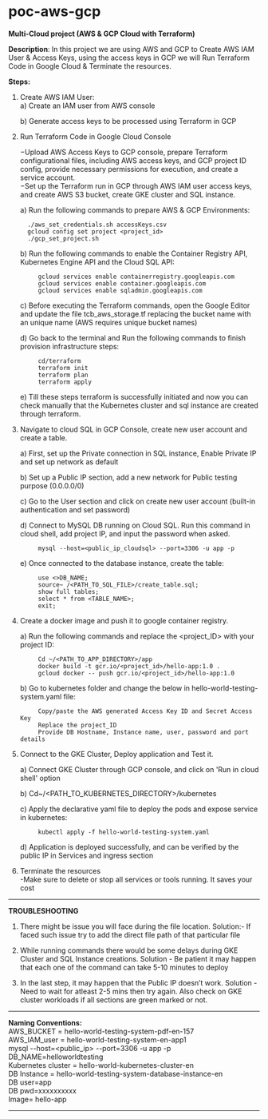 # poc-aws-gcp
<strong>Multi-Cloud project (AWS &amp; GCP Cloud with Terraform)</strong>

<b>Description</b>: 	In this project we are using AWS and GCP to Create AWS IAM User & Access Keys, using the access keys in GCP we will Run Terraform Code in Google Cloud & Terminate the resources.

<b>Steps:</b> 
1. Create AWS IAM User:<br>
    a) Create an IAM user from AWS console

     b) Generate access keys to be processed using Terraform in GCP

2. Run Terraform Code in Google Cloud Console <br>

   −Upload AWS Access Keys to GCP console, prepare Terraform configurational files, including AWS access keys, and GCP project ID config, provide necessary permissions for execution, and create a service account. <br>
   −Set up the Terraform run in GCP through AWS IAM user access keys, and create AWS S3 bucket, create GKE cluster and SQL instance.<br>

	a) Run the following commands to prepare AWS & GCP Environments:<br>

         ./aws_set_credentials.sh accessKeys.csv
         gcloud config set project <project_id>
         ./gcp_set_project.sh
  
	b) Run the following commands to enable the Container Registry API, Kubernetes Engine API and the Cloud SQL API:<br>
   
			gcloud services enable containerregistry.googleapis.com 
			gcloud services enable container.googleapis.com 
			gcloud services enable sqladmin.googleapis.com

	c) Before executing the Terraform commands, open the Google Editor and update the file tcb_aws_storage.tf replacing the bucket name with an unique name (AWS requires unique bucket names)

	d) Go back to the terminal and Run the following commands to finish provision infrastructure steps:

			cd/terraform
			terraform init
			terraform plan
			terraform apply

	e) Till these steps terraform is successfully initiated and now you can check manually that the Kubernetes cluster and sql instance are created through terraform.

3. Navigate to cloud SQL in GCP Console, create new user account and create a table.<br>
	
 	a) First, set up the Private connection in SQL instance, Enable Private IP and set up network as default

	b) Set up a Public IP section, add a new network for Public testing purpose (0.0.0.0/0)

 	c) Go to the User section and click on create new user account (built-in authentication and set password)
	
 	d) Connect to MySQL DB running on Cloud SQL. Run this command in cloud shell, add project IP, and input the password when asked.

			mysql --host=<public_ip_cloudsql> --port=3306 -u app -p

  	e) Once connected to the database instance, create the table:
   
			use <>DB_NAME;
			source~ /<PATH_TO_SQL_FILE>/create_table.sql;
			show full tables;
			select * from <TABLE_NAME>;
			exit;

4. Create a docker image and push it to google container registry.
   
	a) Run the following commands and replace the <project_ID> with your project ID:

			Cd ~/<PATH_TO_APP_DIRECTORY>/app
			docker build -t gcr.io/<project_id>/hello-app:1.0 .
			gcloud docker -- push gcr.io/<project_id>/hello-app:1.0

	b) Go to kubernetes folder and change the below in hello-world-testing-system.yaml file:

			Copy/paste the AWS generated Access Key ID and Secret Access Key
			Replace the project_ID
			Provide DB Hostname, Instance name, user, password and port details
			
5. Connect to the GKE Cluster, Deploy application and Test it.<br>		
	
 	a) Connect GKE Cluster through GCP console, and click on 'Run in cloud shell' option

	b) Cd~/<PATH_TO_KUBERNETES_DIRECTORY>/kubernetes

  	c) Apply the declarative yaml file to deploy the pods and expose service in kubernetes:
   
			kubectl apply -f hello-world-testing-system.yaml

  	d) Application is deployed successfully, and can be verified by the public IP in Services and ingress section

6. Terminate the resources<br>
		-Make sure to delete or stop all services or tools running. It saves your cost

-----------------------------------------------------------------------------------------------
<b>TROUBLESHOOTING</b>
1. There might be issue you will face during the file location.
	Solution:- If faced such issue try to add the direct file path of that particular file

2. While running commands there would be some delays during GKE Cluster and SQL Instance creations.
	Solution - Be patient it may happen that each one of the command can take 5-10 minutes to deploy
	
3. In the last step, it may happen that the Public IP doesn’t work.
	Solution - Need to wait for atleast 2-5 mins then try again. Also check on GKE cluster workloads if all sections are green marked or not.	
-----------------------------------------------------------------------------------------------	
<b>Naming Conventions:</b><br>
		AWS_BUCKET = hello-world-testing-system-pdf-en-157 <br>
		AWS_IAM_user = hello-world-testing-system-en-app1 <br>
		mysql --host=<public_ip> --port=3306 -u app -p <br>
		DB_NAME=helloworldtesting <br>
		Kubernetes cluster = hello-world-kubernetes-cluster-en <br>
		DB Instance = hello-world-testing-system-database-instance-en <br>
		DB user=app <br>
		DB pwd=xxxxxxxxxx <br>
		Image= hello-app <br>
 
 -----------------------------------------------------------------------------------------------
